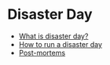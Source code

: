 # Disaster Day

* [What is disaster day?](docs/disaster-day.htlm)
* [How to run a disaster day](docs/running-disaster-day.html)
* [Post-mortems](docs/post-mortem.html)
